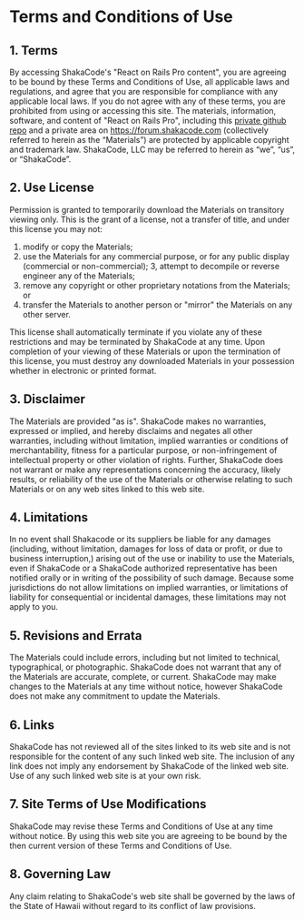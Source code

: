 # Terms and Conditions of Use

## 1. Terms
By accessing ShakaCode's "React on Rails Pro content", you are agreeing to be bound by these Terms and Conditions of Use, all applicable laws and regulations, and agree that you are responsible for compliance with any applicable local laws. If you do not agree with any of these terms, you are prohibited from using or accessing this site. The materials, information, software, and content of "React on Rails Pro", including this [private github repo](https://github.com/shakacode/react-on-rails-pro/) and a private area on https://forum.shakacode.com (collectively referred to herein as the “Materials”) are protected by applicable copyright and trademark law. ShakaCode, LLC may be referred to herein as “we”, “us”, or “ShakaCode”.

## 2. Use License
Permission is granted to temporarily download the Materials on transitory viewing only. This is the grant of a license, not a transfer of title, and under this license you may not:

1. modify or copy the Materials;
2. use the Materials for any commercial purpose, or for any public display (commercial or non-commercial);
3, attempt to decompile or reverse engineer any of the Materials;
4. remove any copyright or other proprietary notations from the Materials; or
5. transfer the Materials to another person or "mirror" the Materials on any other server.

This license shall automatically terminate if you violate any of these restrictions and may be terminated by ShakaCode at any time. Upon completion of your viewing of these Materials or upon the termination of this license, you must destroy any downloaded Materials in your possession whether in electronic or printed format.

## 3. Disclaimer
The Materials are provided "as is". ShakaCode makes no warranties, expressed or implied, and hereby disclaims and negates all other warranties, including without limitation, implied warranties or conditions of merchantability, fitness for a particular purpose, or non-infringement of intellectual property or other violation of rights. Further, ShakaCode does not warrant or make any representations concerning the accuracy, likely results, or reliability of the use of the Materials or otherwise relating to such Materials or on any web sites linked to this web site.

## 4. Limitations
In no event shall Shakacode or its suppliers be liable for any damages (including, without limitation, damages for loss of data or profit, or due to business interruption,) arising out of the use or inability to use the Materials, even if ShakaCode or a ShakaCode authorized representative has been notified orally or in writing of the possibility of such damage. Because some jurisdictions do not allow limitations on implied warranties, or limitations of liability for consequential or incidental damages, these limitations may not apply to you.

## 5. Revisions and Errata
The Materials could include errors, including but not limited to technical, typographical, or photographic. ShakaCode does not warrant that any of the Materials are accurate, complete, or current. ShakaCode may make changes to the Materials at any time without notice, however ShakaCode does not make any commitment to update the Materials.

## 6. Links
ShakaCode has not reviewed all of the sites linked to its web site and is not responsible for the content of any such linked web site. The inclusion of any link does not imply any endorsement by ShakaCode of the linked web site. Use of any such linked web site is at your own risk.

## 7. Site Terms of Use Modifications
ShakaCode may revise these Terms and Conditions of Use at any time without notice. By using this web site you are agreeing to be bound by the then current version of these Terms and Conditions of Use.

## 8. Governing Law
Any claim relating to ShakaCode's web site shall be governed by the laws of the State of Hawaii without regard to its conflict of law provisions.

